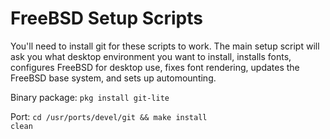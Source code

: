 # FreeBSD Setup Scripts
You'll need to install git for these scripts to work. The main setup script will ask you what desktop environment you want to install, installs fonts, configures FreeBSD for desktop use, fixes font rendering, updates the FreeBSD base system, and sets up automounting.

Binary package: <code>pkg install git-lite</code>

Port:
<code>cd /usr/ports/devel/git && make install clean</code>
